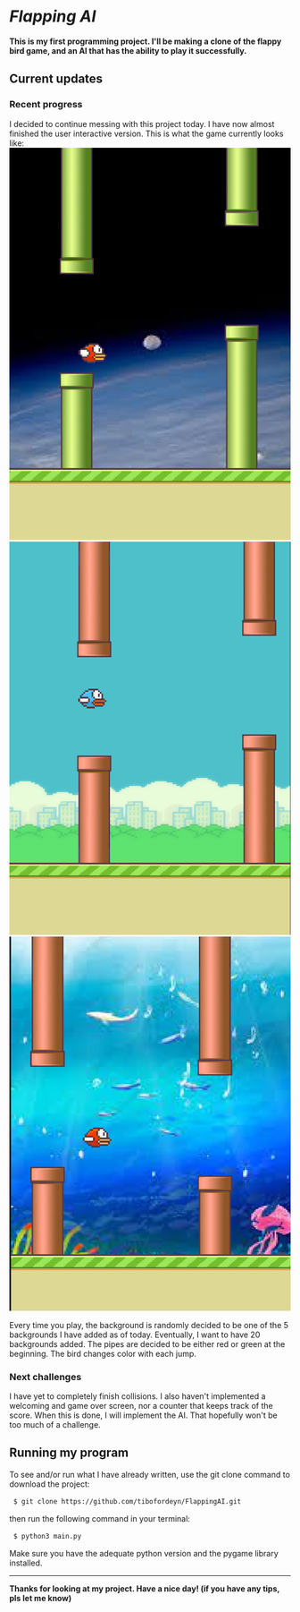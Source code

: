 <!--HEADING-->
# *Flapping AI*
<!--Intro-->
__This is my first programming project. I'll be making a clone of the flappy bird game, and an AI that has the ability to play it successfully.__

<!--MAIN INFO-->
## Current updates
### Recent progress
I decided to continue messing with this project today. I have now almost finished the user interactive version. This is what the game currently looks like:
![](Examples/ScreenshotsSINGLEUSER/space.png)
![](Examples/ScreenshotsSINGLEUSER/normalday.png)
![](Examples/ScreenshotsSINGLEUSER/sea.png)

Every time you play, the background is randomly decided to be one of the 5 backgrounds I have added as of today. Eventually, I want to have 20 backgrounds added. 
The pipes are decided to be either red or green at the beginning.
The bird changes color with each jump.
### Next challenges
I have yet to completely finish collisions. I also haven't implemented a welcoming and game over screen, nor a counter that keeps track of the score.
When this is done, I will implement the AI. That hopefully won't be too much of a challenge.

<!--HOW TO RUN THE CODE-->
## Running my program
To see and/or run what I have already written, use the git clone command to download the project:
   ```bash
    $ git clone https://github.com/tibofordeyn/FlappingAI.git
   ```
then run the following command in your terminal:

   ```bash
    $ python3 main.py
   ```

Make sure you have the adequate python version and the pygame library installed.

<!--EXAMPLE OF THE RESULT-->

<!--CLOSING-->
___
__Thanks for looking at my project. Have a nice day! (if you have any tips, pls let me know)__

